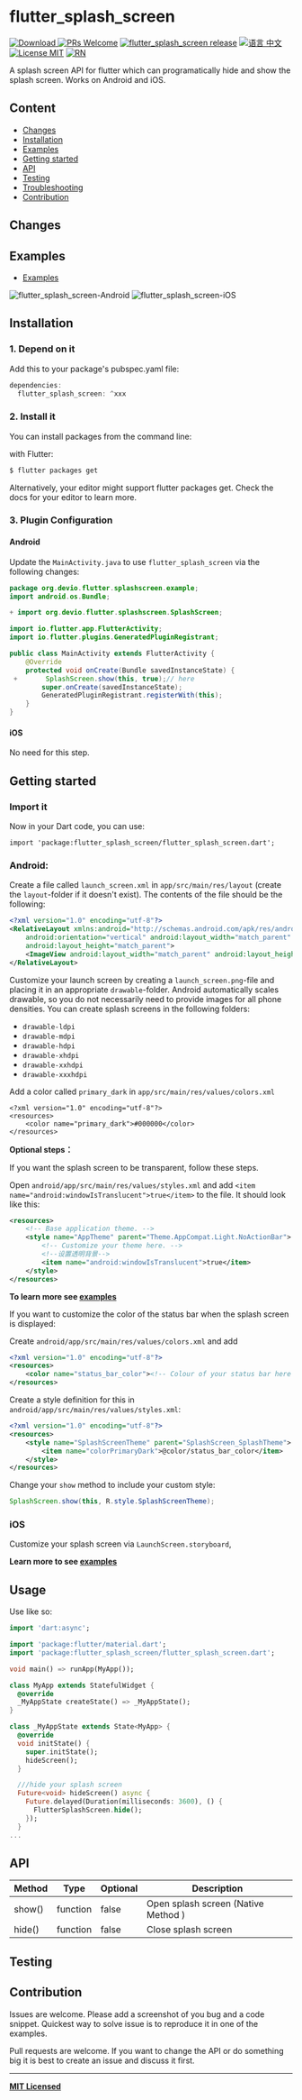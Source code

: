 # flutter_splash_screen


[![Download](https://img.shields.io/badge/Download-v0.1.0-ff69b4.svg) ](https://pub.dartlang.org/packages/flutter_splash_screen)
[ ![PRs Welcome](https://img.shields.io/badge/PRs-Welcome-brightgreen.svg)](https://github.com/crazycodeboy/flutter_splash_screen/pulls)
[ ![flutter_splash_screen release](https://img.shields.io/github/release/crazycodeboy/flutter_splash_screen.svg?maxAge=2592000?style=flat-square)](https://github.com/crazycodeboy/GitHubPopular/releases)
[ ![语言 中文](https://img.shields.io/badge/语言-中文-feb252.svg)](https://github.com/crazycodeboy/flutter_splash_screen/blob/master/README.zh.md)
[![License MIT](http://img.shields.io/badge/license-MIT-orange.svg?style=flat)](https://raw.githubusercontent.com/crazycodeboy/flutter-check-box/master/LICENSE)
[ ![RN](https://img.shields.io/badge/react-native-brightgreen.svg)](https://github.com/crazycodeboy/react-native-splash-screen)

A splash screen API for flutter which can programatically hide and show the splash screen. Works on Android and iOS.

## Content

- [Changes](#changes)
- [Installation](#installation)
- [Examples](#examples)
- [Getting started](#getting-started)
- [API](#api)
- [Testing](#testing)
- [Troubleshooting](#troubleshooting)
- [Contribution](#contribution)


## Changes



## Examples  
* [Examples](https://github.com/crazycodeboy/flutter_splash_screen/tree/master/example)

![flutter_splash_screen-Android](https://raw.githubusercontent.com/crazycodeboy/react-native-splash-screen/v3.0.0/examples/Screenshots/react-native-splash-screen-Android.gif)
![flutter_splash_screen-iOS](https://raw.githubusercontent.com/crazycodeboy/react-native-splash-screen/v3.0.0/examples/Screenshots/react-native-splash-screen-iOS.gif)



## Installation

### 1. Depend on it

Add this to your package's pubspec.yaml file:

```dart
dependencies:
  flutter_splash_screen: ^xxx
```

### 2. Install it
You can install packages from the command line:

with Flutter:

```bash
$ flutter packages get
```

Alternatively, your editor might support flutter packages get. Check the docs for your editor to learn more.


### 3. Plugin Configuration

#### Android

Update the `MainActivity.java` to use `flutter_splash_screen` via the following changes:

```java
package org.devio.flutter.splashscreen.example;
import android.os.Bundle;

+ import org.devio.flutter.splashscreen.SplashScreen;

import io.flutter.app.FlutterActivity;
import io.flutter.plugins.GeneratedPluginRegistrant;

public class MainActivity extends FlutterActivity {
    @Override
    protected void onCreate(Bundle savedInstanceState) {
 +       SplashScreen.show(this, true);// here
        super.onCreate(savedInstanceState);
        GeneratedPluginRegistrant.registerWith(this);
    }
}
```

#### iOS

No need for this step.

## Getting started  

### Import it

Now in your Dart code, you can use:

```
import 'package:flutter_splash_screen/flutter_splash_screen.dart';
```

### Android:

Create a file called `launch_screen.xml` in `app/src/main/res/layout` (create the `layout`-folder if it doesn't exist). The contents of the file should be the following:

```xml
<?xml version="1.0" encoding="utf-8"?>
<RelativeLayout xmlns:android="http://schemas.android.com/apk/res/android"
    android:orientation="vertical" android:layout_width="match_parent"
    android:layout_height="match_parent">
    <ImageView android:layout_width="match_parent" android:layout_height="match_parent" android:src="@drawable/launch_screen" android:scaleType="centerCrop" />
</RelativeLayout>
```

Customize your launch screen by creating a `launch_screen.png`-file and placing it in an appropriate `drawable`-folder. Android automatically scales drawable, so you do not necessarily need to provide images for all phone densities.
You can create splash screens in the following folders:
* `drawable-ldpi`
* `drawable-mdpi`
* `drawable-hdpi`
* `drawable-xhdpi`
* `drawable-xxhdpi`
* `drawable-xxxhdpi`

Add a color called `primary_dark` in `app/src/main/res/values/colors.xml`

```
<?xml version="1.0" encoding="utf-8"?>
<resources>
    <color name="primary_dark">#000000</color>
</resources>
```


**Optional steps：**

If you want the splash screen to be transparent, follow these steps.

Open `android/app/src/main/res/values/styles.xml` and add `<item name="android:windowIsTranslucent">true</item>` to the file. It should look like this:

```xml
<resources>
    <!-- Base application theme. -->
    <style name="AppTheme" parent="Theme.AppCompat.Light.NoActionBar">
        <!-- Customize your theme here. -->
        <!--设置透明背景-->
        <item name="android:windowIsTranslucent">true</item>
    </style>
</resources>
```

**To learn more see [examples](https://github.com/crazycodeboy/flutter_splash_screen/tree/master/example)**


If you want to customize the color of the status bar when the splash screen is displayed:

Create `android/app/src/main/res/values/colors.xml` and add

```xml
<?xml version="1.0" encoding="utf-8"?>
<resources>
    <color name="status_bar_color"><!-- Colour of your status bar here --></color>
</resources>
```

Create a style definition for this in `android/app/src/main/res/values/styles.xml`:

```xml
<?xml version="1.0" encoding="utf-8"?>
<resources>
    <style name="SplashScreenTheme" parent="SplashScreen_SplashTheme">
        <item name="colorPrimaryDark">@color/status_bar_color</item>
    </style>
</resources>
```

Change your `show` method to include your custom style:
```java
SplashScreen.show(this, R.style.SplashScreenTheme);
```

### iOS    

Customize your splash screen via  `LaunchScreen.storyboard`,

**Learn more to see [examples](https://github.com/crazycodeboy/flutter_splash_screen/tree/master/example)**

## Usage

Use like so:

```dart
import 'dart:async';

import 'package:flutter/material.dart';
import 'package:flutter_splash_screen/flutter_splash_screen.dart';

void main() => runApp(MyApp());

class MyApp extends StatefulWidget {
  @override
  _MyAppState createState() => _MyAppState();
}

class _MyAppState extends State<MyApp> {
  @override
  void initState() {
    super.initState();
    hideScreen();
  }

  ///hide your splash screen
  Future<void> hideScreen() async {
    Future.delayed(Duration(milliseconds: 3600), () {
      FlutterSplashScreen.hide();
    });
  }
...
```

## API


| Method | Type     | Optional | Description                         |
|--------|----------|----------|-------------------------------------|
| show() | function | false    | Open splash screen (Native Method ) |
| hide() | function | false    | Close splash screen                 |

## Testing



## Contribution

Issues are welcome. Please add a screenshot of you bug and a code snippet. Quickest way to solve issue is to reproduce it in one of the examples.

Pull requests are welcome. If you want to change the API or do something big it is best to create an issue and discuss it first.

---

**[MIT Licensed](https://github.com/crazycodeboy/flutter_splash_screen/blob/master/LICENSE)**
